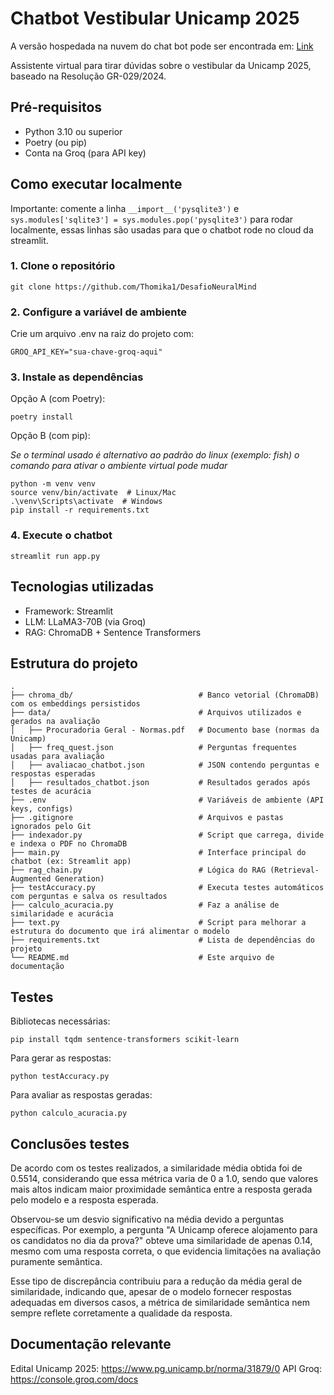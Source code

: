 # Chatbot Vestibular Unicamp 2025

A versão hospedada na nuvem do chat bot pode ser encontrada em: [Link](https://desafionm.streamlit.app/)

Assistente virtual para tirar dúvidas sobre o vestibular da Unicamp 2025, baseado na Resolução GR-029/2024.

## Pré-requisitos

- Python 3.10 ou superior
- Poetry (ou pip)
- Conta na Groq (para API key)

## Como executar localmente

Importante: comente a linha ```__import__('pysqlite3')``` e ```sys.modules['sqlite3'] = sys.modules.pop('pysqlite3')```
para rodar localmente, essas linhas são usadas para que o chatbot rode no cloud da streamlit.

### 1. Clone o repositório
```
git clone https://github.com/Thomika1/DesafioNeuralMind
```

### 2. Configure a variável de ambiente
Crie um arquivo .env na raiz do projeto com:

```
GROQ_API_KEY="sua-chave-groq-aqui"
```
### 3. Instale as dependências
Opção A (com Poetry):
```
poetry install
```
Opção B (com pip):

*Se o terminal usado é alternativo ao padrão do linux (exemplo: fish) o comando para ativar o ambiente virtual pode mudar*
```
python -m venv venv
source venv/bin/activate  # Linux/Mac
.\venv\Scripts\activate  # Windows
pip install -r requirements.txt
```
### 4. Execute o chatbot
```
streamlit run app.py
```
## Tecnologias utilizadas

- Framework: Streamlit
- LLM: LLaMA3-70B (via Groq)
- RAG: ChromaDB + Sentence Transformers

## Estrutura do projeto
```
.
├── chroma_db/                            # Banco vetorial (ChromaDB) com os embeddings persistidos
├── data/                                 # Arquivos utilizados e gerados na avaliação
│   ├── Procuradoria Geral - Normas.pdf   # Documento base (normas da Unicamp)
│   ├── freq_quest.json                   # Perguntas frequentes usadas para avaliação
│   ├── avaliacao_chatbot.json            # JSON contendo perguntas e respostas esperadas
│   ├── resultados_chatbot.json           # Resultados gerados após testes de acurácia
├── .env                                  # Variáveis de ambiente (API keys, configs)
├── .gitignore                            # Arquivos e pastas ignorados pelo Git
├── indexador.py                          # Script que carrega, divide e indexa o PDF no ChromaDB
├── main.py                               # Interface principal do chatbot (ex: Streamlit app)
├── rag_chain.py                          # Lógica do RAG (Retrieval-Augmented Generation)
├── testAccuracy.py                       # Executa testes automáticos com perguntas e salva os resultados
├── calculo_acuracia.py                   # Faz a análise de similaridade e acurácia
├── text.py                               # Script para melhorar a estrutura do documento que irá alimentar o modelo
├── requirements.txt                      # Lista de dependências do projeto
└── README.md                             # Este arquivo de documentação

```

## Testes

Bibliotecas necessárias:
```
pip install tqdm sentence-transformers scikit-learn
```
Para gerar as respostas:
```
python testAccuracy.py
```
Para avaliar as respostas geradas:
```
python calculo_acuracia.py
```

## Conclusões testes
De acordo com os testes realizados, a similaridade média obtida foi de 0.5514, considerando que essa métrica varia de 0 a 1.0, sendo que valores mais altos indicam maior proximidade semântica entre a resposta gerada pelo modelo e a resposta esperada.

Observou-se um desvio significativo na média devido a perguntas específicas. Por exemplo, a pergunta "A Unicamp oferece alojamento para os candidatos no dia da prova?" obteve uma similaridade de apenas 0.14, mesmo com uma resposta correta, o que evidencia limitações na avaliação puramente semântica.

Esse tipo de discrepância contribuiu para a redução da média geral de similaridade, indicando que, apesar de o modelo fornecer respostas adequadas em diversos casos, a métrica de similaridade semântica nem sempre reflete corretamente a qualidade da resposta.

## Documentação relevante
Edital Unicamp 2025: https://www.pg.unicamp.br/norma/31879/0
API Groq: https://console.groq.com/docs
